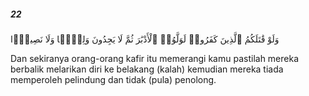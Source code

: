 ##### 22

<span class="ayah">وَلَوْ قَٰتَلَكُمُ ٱلَّذِينَ كَفَرُوا۟ لَوَلَّوُا۟ ٱلْأَدْبَٰرَ ثُمَّ لَا يَجِدُونَ وَلِيًّۭا وَلَا نَصِيرًۭا</span>

<span class="ayah_translation">Dan sekiranya orang-orang kafir itu memerangi kamu pastilah mereka berbalik melarikan diri ke belakang (kalah) kemudian mereka tiada memperoleh pelindung dan tidak (pula) penolong.</span>
